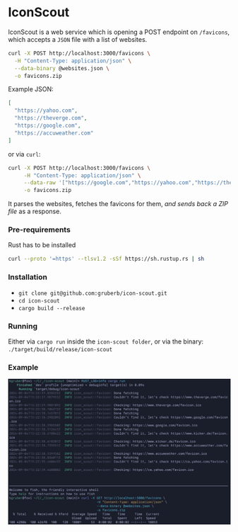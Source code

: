 # IconScout

IconScout is a web service which is opening a POST endpoint on `/favicons`, which accepts a `JSON` file with a list of websites.

```bash
curl -X POST http://localhost:3000/favicons \
  -H "Content-Type: application/json" \
  --data-binary @websites.json \
  -o favicons.zip
```

Example JSON:
```json
[
  "https://yahoo.com",
  "https://theverge.com",
  "https://google.com",
  "https://accuweather.com"
]
```

or via `curl`:

```bash
curl -X POST http://localhost:3000/favicons \
     -H "Content-Type: application/json" \
     --data-raw '["https://google.com","https://yahoo.com","https://theverge.com"]' \
     -o favicons.zip
```

It parses the websites, fetches the favicons for them, *and sends back a ZIP file* as a response.

### Pre-requirements

Rust has to be installed
```bash
curl --proto '=https' --tlsv1.2 -sSf https://sh.rustup.rs | sh
```

### Installation

- `git clone git@github.com:gruberb/icon-scout.git`
- `cd icon-scout`
- `cargo build --release`

### Running

Either via `cargo run` inside the `icon-scout folder`, or via the binary: `./target/build/release/icon-scout`

### Example

![alt text](https://github.com/gruberb/icon-scout/blob/main/example.png?raw=true)
